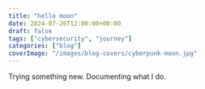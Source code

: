 ```yaml
---
title: "hello moon"
date: 2024-07-26T12:00:00+00:00
draft: false
tags: ["cybersecurity", "journey"]
categories: ["blog"]
coverImage: "/images/blog-covers/cyberpunk-moon.jpg"
---
```


Trying something new. Documenting what I do. 



